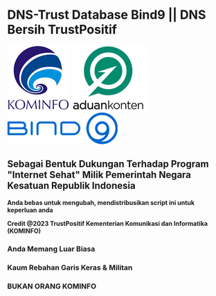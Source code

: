 # **DNS-Trust Database Bind9 || DNS Bersih TrustPositif**

![Kominfo](/asset/kominfo_.png) ![Aduan Content](/asset/aduan_content.png) ![Bind9](/asset/Bind_9_ISC.png)

## **Sebagai Bentuk Dukungan Terhadap Program "Internet Sehat" Milik Pemerintah Negara Kesatuan Republik Indonesia**


**Anda bebas untuk mengubah, mendistribusikan script ini untuk keperluan anda**

**Credit @2023 TrustPositif Kementerian Komunikasi dan Informatika (KOMINFO)**

### Anda Memang Luar Biasa
 
### Kaum Rebahan Garis Keras & Militan

### BUKAN ORANG KOMINFO 

